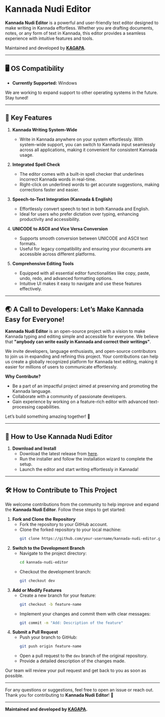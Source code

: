 # Kannada Nudi Editor

**Kannada Nudi Editor** is a powerful and user-friendly text editor designed to make writing in Kannada effortless.
Whether you are drafting documents, notes, or any form of text in Kannada, this editor provides a seamless experience
with intuitive features and tools.

Maintained and developed by [**KAGAPA**](https://kagapa.com/).

---

## 🖥️ OS Compatibility

- **Currently Supported:** Windows

We are working to expand support to other operating systems in the future. Stay tuned!

---

## 🌟 Key Features

1. **Kannada Writing System-Wide**
    - Write in Kannada anywhere on your system effortlessly. With system-wide support, you can switch to Kannada input
      seamlessly across all applications, making it convenient for consistent Kannada usage.

2. **Integrated Spell Check**
    - The editor comes with a built-in spell checker that underlines incorrect Kannada words in real-time.
    - Right-click on underlined words to get accurate suggestions, making corrections faster and easier.

3. **Speech-to-Text Integration (Kannada & English)**
    - Effortlessly convert speech to text in both Kannada and English.
    - Ideal for users who prefer dictation over typing, enhancing productivity and accessibility.

4. **UNICODE to ASCII and Vice Versa Conversion**
    - Supports smooth conversion between UNICODE and ASCII text formats.
    - Useful for legacy compatibility and ensuring your documents are accessible across different platforms.

5. **Comprehensive Editing Tools**
    - Equipped with all essential editor functionalities like copy, paste, undo, redo, and advanced formatting options.
    - Intuitive UI makes it easy to navigate and use these features effectively.

---

## 🌏 A Call to Developers: Let’s Make Kannada Easy for Everyone!

**Kannada Nudi Editor** is an open-source project with a vision to make Kannada typing and editing simple and accessible
for everyone. We believe that **"anybody can write easily in Kannada and correct their writings"**.

We invite developers, language enthusiasts, and open-source contributors to join us in expanding and refining this
project. Your contributions can help us create a globally recognized platform for Kannada text editing, making it easier
for millions of users to communicate effortlessly.

**Why Contribute?**

- Be a part of an impactful project aimed at preserving and promoting the Kannada language.
- Collaborate with a community of passionate developers.
- Gain experience by working on a feature-rich editor with advanced text-processing capabilities.

Let’s build something amazing together! 💖

---

## 🚀 How to Use Kannada Nudi Editor

1. **Download and Install**
    - Download the latest release from [here](https://github.com/kagapa-blr/kannada-nudi-editor/releases).
    - Run the installer and follow the installation wizard to complete the setup.
    - Launch the editor and start writing effortlessly in Kannada!

---

## 🛠 How to Contribute to This Project

We welcome contributions from the community to help improve and expand the **Kannada Nudi Editor**. Follow these steps
to get started:

1. **Fork and Clone the Repository**
    - Fork the repository to your GitHub account.
    - Clone the forked repository to your local machine:
      ```bash
      git clone https://github.com/your-username/kannada-nudi-editor.git
      ```
2. **Switch to the Development Branch**
    - Navigate to the project directory:
      ```bash
      cd kannada-nudi-editor
      ```
    - Checkout the development branch:
      ```bash
      git checkout dev
      ```
3. **Add or Modify Features**
    - Create a new branch for your feature:
      ```bash
      git checkout -b feature-name
      ```
    - Implement your changes and commit them with clear messages:
      ```bash
      git commit -m "Add: Description of the feature"
      ```
4. **Submit a Pull Request**
    - Push your branch to GitHub:
      ```bash
      git push origin feature-name
      ```
    - Open a pull request to the `dev` branch of the original repository.
    - Provide a detailed description of the changes made.

Our team will review your pull request and get back to you as soon as possible.

---

For any questions or suggestions, feel free to open an issue or reach out.  
Thank you for contributing to **Kannada Nudi Editor**! 🙏

---

**Maintained and developed by [KAGAPA](https://kagapa.com/).**  
